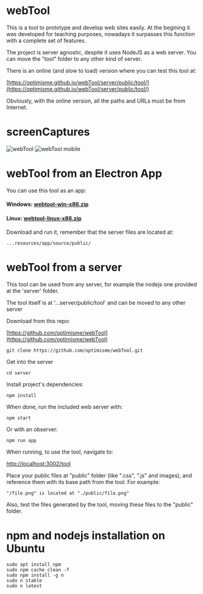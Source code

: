 # webTool

This is a tool to prototype and develop web sites easily. At the begining it was developed for teaching purposes, nowadays it surpasses this function with a complete set of features. 

The project is server agnostic, despite it uses NodeJS as a web server. You can move the "tool" folder to any other kind of server.

There is an online (and slow to load) version where you can test this tool at:

[https://optimisme.github.io/webTool/server/public/tool/](https://optimisme.github.io/webTool/server/public/tool/)

Obviously, with the online version, all the paths and URLs must be from Internet. 

# screenCaptures

![webTool](https://optimisme.github.io/webTool/screenCapture0.png)
![webTool mobile](https://optimisme.github.io/webTool/screenCapture1.png)

# webTool from an Electron App

You can use this tool as an app:

#### Windows: [webtool-win-x86.zip](https://mega.nz/file/YiBiVK7B#GvfLMkI-6uzKkU7HMNfwgny4beaBGh4zYz89G6yy_a8)

#### Linux: [webtool-linux-x86.zip](https://mega.nz/file/VyYVVZhI#T_EclCvXavSadhdKsUcVBz_4bC1iKrvCdesJ7T2q878)

Download and run it, remember that the server files are located at:

```
...resources/app/source/public/
```

# webTool from a server

This tool can be used from any server, for example the nodejs one provided at the 'server' folder. 

The tool itself is at '...server/public/tool' and can be moved to any other server

Download from this repo: 

[https://github.com/optimisme/webTool](https://github.com/optimisme/webTool)

```
git clone https://github.com/optimisme/webTool.git
```

Get into the server
```
cd server
```

Install project's dependencies:

```
npm install
```

When done, run the included web server with:

```
npm start
```

Or with an observer:

```
npm run app
```

When running, to use the tool, navigate to: 

[http://localhost:3002/tool](http://localhost:3002/tool)

Place your public files at "public" folder (like ".css", ".js" and images), and reference them with its base path from the tool. For example: 

```
"/file.png" is located at "./public/file.png"
```

Also, test the files generated by the tool, moving these files to the "public" folder.

# npm and nodejs installation on Ubuntu

```
sudo apt install npm
sudo npm cache clean -f
sudo npm install -g n
sudo n stable
sudo n latest
```

